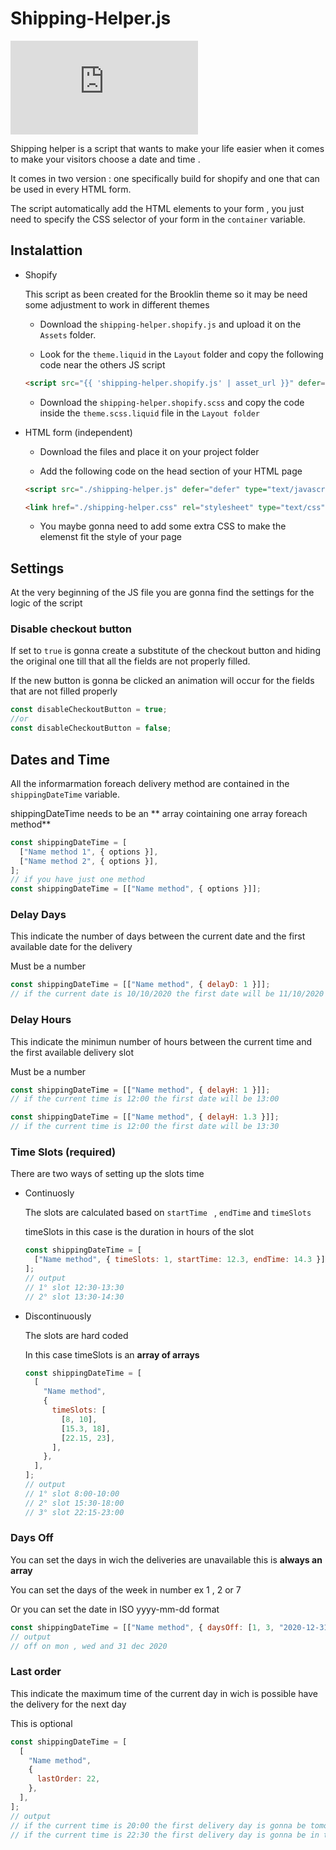 # Shipping-Helper.js

![](https://cristiangiro.com/shipping-helper.html?text=DEMO)

Shipping helper is a script that wants to make your life easier when it comes to make your visitors choose a date and time .

It comes in two version : one specifically build for shopify and one that can be used in every HTML form.

The script automatically add the HTML elements to your form , you just need to specify the CSS selector of your form in the `container` variable.

## Instalattion

- Shopify

  This script as been created for the Brooklin theme so it may be need some adjustment to work in different themes

  - Download the `shipping-helper.shopify.js` and upload it on the `Assets` folder.

  - Look for the `theme.liquid` in the `Layout` folder and copy the following code near the others JS script

  ```html
  <script src="{{ 'shipping-helper.shopify.js' | asset_url }}" defer="defer"></script>
  ```

  - Download the `shipping-helper.shopify.scss` and copy the code inside the `theme.scss.liquid` file in the `Layout folder`

- HTML form (independent)

  - Download the files and place it on your project folder

  - Add the following code on the head section of your HTML page

  ```html
  <script src="./shipping-helper.js" defer="defer" type="text/javascript"></script>

  <link href="./shipping-helper.css" rel="stylesheet" type="text/css" />
  ```

  - You maybe gonna need to add some extra CSS to make the elemenst fit the style of your page

## Settings

At the very beginning of the JS file you are gonna find the settings for the logic of the script

### Disable checkout button

If set to `true` is gonna create a substitute of the checkout button and hiding the original one till that all the fields are not properly filled.

If the new button is gonna be clicked an animation will occur for the fields that are not filled properly

```javascript
const disableCheckoutButton = true;
//or
const disableCheckoutButton = false;
```

## Dates and Time

All the informarmation foreach delivery method are contained in the `shippingDateTime` variable.

shippingDateTime needs to be an ** array cointaining one array foreach method**

```javascript
const shippingDateTime = [
  ["Name method 1", { options }],
  ["Name method 2", { options }],
];
// if you have just one method
const shippingDateTime = [["Name method", { options }]];
```

### Delay Days

This indicate the number of days between the current date and the first available date for the delivery

Must be a number

```javascript
const shippingDateTime = [["Name method", { delayD: 1 }]];
// if the current date is 10/10/2020 the first date will be 11/10/2020
```

### Delay Hours

This indicate the minimun number of hours between the current time and the first available delivery slot

Must be a number

```javascript
const shippingDateTime = [["Name method", { delayH: 1 }]];
// if the current time is 12:00 the first date will be 13:00

const shippingDateTime = [["Name method", { delayH: 1.3 }]];
// if the current time is 12:00 the first date will be 13:30
```

### Time Slots (required)

There are two ways of setting up the slots time

- Continuosly

  The slots are calculated based on `startTime ` , `endTime` and `timeSlots`

  timeSlots in this case is the duration in hours of the slot

  ```javascript
  const shippingDateTime = [
    ["Name method", { timeSlots: 1, startTime: 12.3, endTime: 14.3 }],
  ];
  // output
  // 1° slot 12:30-13:30
  // 2° slot 13:30-14:30
  ```

- Discontinuously

  The slots are hard coded

  In this case timeSlots is an **array of arrays**

  ```javascript
  const shippingDateTime = [
    [
      "Name method",
      {
        timeSlots: [
          [8, 10],
          [15.3, 18],
          [22.15, 23],
        ],
      },
    ],
  ];
  // output
  // 1° slot 8:00-10:00
  // 2° slot 15:30-18:00
  // 3° slot 22:15-23:00
  ```

### Days Off

You can set the days in wich the deliveries are unavailable this is **always an array**

You can set the days of the week in number ex 1 , 2 or 7

Or you can set the date in ISO yyyy-mm-dd format

```javascript
const shippingDateTime = [["Name method", { daysOff: [1, 3, "2020-12-31"] }]];
// output
// off on mon , wed and 31 dec 2020
```

### Last order

This indicate the maximum time of the current day in wich is possible have the delivery for the next day

This is optional

```javascript
const shippingDateTime = [
  [
    "Name method",
    {
      lastOrder: 22,
    },
  ],
];
// output
// if the current time is 20:00 the first delivery day is gonna be tomorrow
// if the current time is 22:30 the first delivery day is gonna be in two days
```
